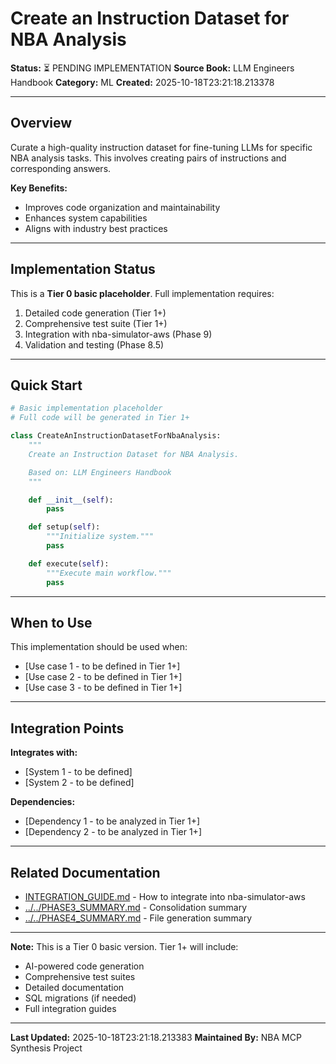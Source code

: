 # Create an Instruction Dataset for NBA Analysis

**Status:** ⏳ PENDING IMPLEMENTATION
**Source Book:** LLM Engineers Handbook
**Category:** ML
**Created:** 2025-10-18T23:21:18.213378

---

## Overview

Curate a high-quality instruction dataset for fine-tuning LLMs for specific NBA analysis tasks. This involves creating pairs of instructions and corresponding answers.

**Key Benefits:**
- Improves code organization and maintainability
- Enhances system capabilities
- Aligns with industry best practices

---

## Implementation Status

This is a **Tier 0 basic placeholder**. Full implementation requires:
1. Detailed code generation (Tier 1+)
2. Comprehensive test suite (Tier 1+)
3. Integration with nba-simulator-aws (Phase 9)
4. Validation and testing (Phase 8.5)

---

## Quick Start

```python
# Basic implementation placeholder
# Full code will be generated in Tier 1+

class CreateAnInstructionDatasetForNbaAnalysis:
    """
    Create an Instruction Dataset for NBA Analysis.

    Based on: LLM Engineers Handbook
    """

    def __init__(self):
        pass

    def setup(self):
        """Initialize system."""
        pass

    def execute(self):
        """Execute main workflow."""
        pass
```

---

## When to Use

This implementation should be used when:
- [Use case 1 - to be defined in Tier 1+]
- [Use case 2 - to be defined in Tier 1+]
- [Use case 3 - to be defined in Tier 1+]

---

## Integration Points

**Integrates with:**
- [System 1 - to be defined]
- [System 2 - to be defined]

**Dependencies:**
- [Dependency 1 - to be analyzed in Tier 1+]
- [Dependency 2 - to be analyzed in Tier 1+]

---

## Related Documentation

- [INTEGRATION_GUIDE.md](INTEGRATION_GUIDE.md) - How to integrate into nba-simulator-aws
- [../../PHASE3_SUMMARY.md](../../PHASE3_SUMMARY.md) - Consolidation summary
- [../../PHASE4_SUMMARY.md](../../PHASE4_SUMMARY.md) - File generation summary

---

**Note:** This is a Tier 0 basic version. Tier 1+ will include:
- AI-powered code generation
- Comprehensive test suites
- Detailed documentation
- SQL migrations (if needed)
- Full integration guides

---

**Last Updated:** 2025-10-18T23:21:18.213383
**Maintained By:** NBA MCP Synthesis Project

